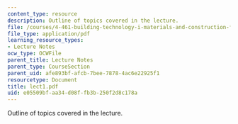 ```yaml
---
content_type: resource
description: Outline of topics covered in the lecture.
file: /courses/4-461-building-technology-i-materials-and-construction-fall-2004/e05509bfaa34d08ffb3b250f2d8c178a_lect1.pdf
file_type: application/pdf
learning_resource_types:
- Lecture Notes
ocw_type: OCWFile
parent_title: Lecture Notes
parent_type: CourseSection
parent_uid: afe893bf-afcb-7bee-7878-4ac6e22925f1
resourcetype: Document
title: lect1.pdf
uid: e05509bf-aa34-d08f-fb3b-250f2d8c178a
---
```

Outline of topics covered in the lecture.

